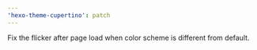 ```yaml
---
'hexo-theme-cupertino': patch
---
```


Fix the flicker after page load when color scheme is different from default.
